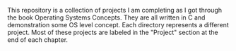 This repository is a collection of projects I am completing as I got through the book Operating Systems Concepts. They are all written in C and demonstration some OS level concept. Each directory represents a different project. Most of these projects are labeled in the "Project" section at the end of each chapter.
